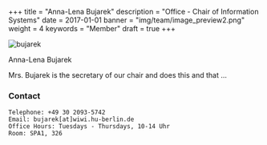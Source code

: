 +++
title = "Anna-Lena Bujarek"
description = "Office - Chair of Information Systems"
date = 2017-01-01
banner = "img/team/image_preview2.png"
weight = 4
keywords = "Member"
draft = true
+++
<!--more-->


![bujarek](/blog/img/team/image_preview2.png)



Anna-Lena Bujarek

Mrs. Bujarek is the secretary of our chair and does this and that ...



###  Contact

	Telephone: +49 30 2093-5742
	Email: bujarek[at]wiwi.hu-berlin.de
	Office Hours: Tuesdays - Thursdays, 10-14 Uhr
	Room: SPA1, 326
